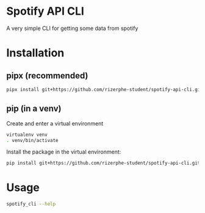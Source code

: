 # Spotify API CLI

A very simple CLI for getting some data from spotify

# Installation

## pipx (recommended)

```sh
pipx install git+https://github.com/rizerphe-student/spotify-api-cli.git
```

## pip (in a venv)

Create and enter a virtual environment
```sh
virtualenv venv
. venv/bin/activate
```

Install the package in the virtual environment:
```sh
pip install git+https://github.com/rizerphe-student/spotify-api-cli.git
```

# Usage
```sh
spotify_cli --help
```
